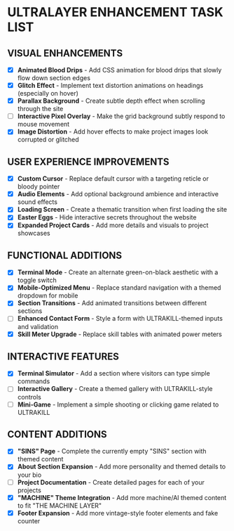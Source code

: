 # ULTRALAYER ENHANCEMENT TASK LIST

## VISUAL ENHANCEMENTS
- [X] **Animated Blood Drips** - Add CSS animation for blood drips that slowly flow down section edges
- [X] **Glitch Effect** - Implement text distortion animations on headings (especially on hover)
- [X] **Parallax Background** - Create subtle depth effect when scrolling through the site
- [ ] **Interactive Pixel Overlay** - Make the grid background subtly respond to mouse movement
- [X] **Image Distortion** - Add hover effects to make project images look corrupted or glitched

## USER EXPERIENCE IMPROVEMENTS
- [X] **Custom Cursor** - Replace default cursor with a targeting reticle or bloody pointer
- [X] **Audio Elements** - Add optional background ambience and interactive sound effects
- [X] **Loading Screen** - Create a thematic transition when first loading the site
- [X] **Easter Eggs** - Hide interactive secrets throughout the website
- [X] **Expanded Project Cards** - Add more details and visuals to project showcases

## FUNCTIONAL ADDITIONS
- [X] **Terminal Mode** - Create an alternate green-on-black aesthetic with a toggle switch
- [X] **Mobile-Optimized Menu** - Replace standard navigation with a themed dropdown for mobile
- [X] **Section Transitions** - Add animated transitions between different sections
- [ ] **Enhanced Contact Form** - Style a form with ULTRAKILL-themed inputs and validation
- [X] **Skill Meter Upgrade** - Replace skill tables with animated power meters

## INTERACTIVE FEATURES
- [X] **Terminal Simulator** - Add a section where visitors can type simple commands
- [ ] **Interactive Gallery** - Create a themed gallery with ULTRAKILL-style controls
- [ ] **Mini-Game** - Implement a simple shooting or clicking game related to ULTRAKILL

## CONTENT ADDITIONS
- [X] **"SINS" Page** - Complete the currently empty "SINS" section with themed content
- [X] **About Section Expansion** - Add more personality and themed details to your bio
- [ ] **Project Documentation** - Create detailed pages for each of your projects
- [X] **"MACHINE" Theme Integration** - Add more machine/AI themed content to fit "THE MACHINE LAYER"
- [X] **Footer Expansion** - Add more vintage-style footer elements and fake counter
